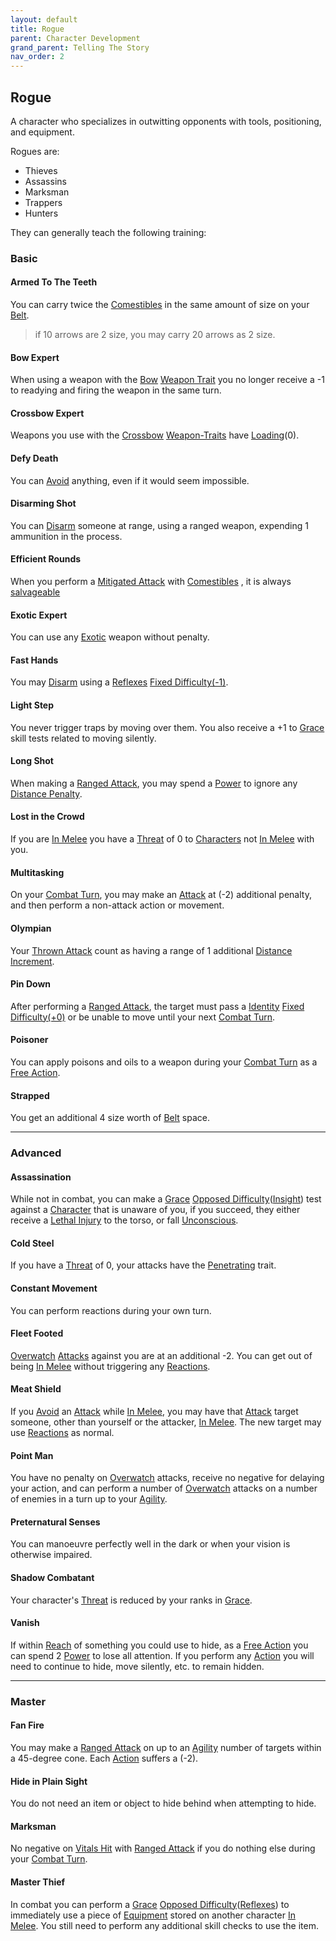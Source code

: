 ```yaml
---
layout: default
title: Rogue
parent: Character Development
grand_parent: Telling The Story
nav_order: 2
---
```

## Rogue
A character who specializes in outwitting opponents with tools, positioning, and equipment.

Rogues are: 
* Thieves
* Assassins
* Marksman
* Trappers
* Hunters

They can generally teach the following training:

### Basic

#### Armed To The Teeth
You can carry twice the [Comestibles](Comestibles) in the same amount of size on your [Belt](Storage#Belt). 

> if 10 arrows are 2 size, you may carry 20 arrows as 2 size.

#### Bow Expert
When using a weapon with the [Bow](Weapon-Traits#Bow) [Weapon Trait](Weapons#[Weapon-Traits](Weapon-Traits)) you no longer receive a -1 to readying and firing the weapon in the same turn.
#### Crossbow Expert
Weapons you use with the [Crossbow](Weapon-Traits#Crossbow) [Weapon-Traits](Weapon-Traits) have [Loading](Terminology#Loading)(0).  

#### Defy Death
You can [Avoid](Reacting-To-Attacks#Avoid) anything, even if it would seem impossible.

#### Disarming Shot
You can [Disarm](Special-Combat-Actions#Disarm) someone at range, using a ranged weapon, expending 1 ammunition in the process.
#### Efficient Rounds
When you perform a [Mitigated Attack](Terminology#Mitigated%20Attack) with [Comestibles](Comestibles) , it is always [salvageable](Comestibles#Salvaging)
#### Exotic Expert
You can use any [Exotic](Weapons#Exotic) weapon without penalty.   
#### Fast Hands
You may [Disarm](Special-Combat-Actions#Disarm) using a [Reflexes](Agility#Reflexes) [Fixed Difficulty(-1)](Skills#Fixed%20Difficulty).

#### Light Step
You never trigger traps by moving over them. You also receive a +1 to [Grace](Agility#Grace) skill tests related to moving silently.

#### Long Shot
When making a [Ranged Attack](Terminology#Ranged%20Attack), you may spend a [Power](Stats#Max%20Power) to ignore any [Distance Penalty](Attack-Bonuses#Distance%20Penalty).

#### Lost in the Crowd
If you are [In Melee](Terminology#In%20Melee) you have a [Threat](Stats#Threat) of 0 to [Characters](Terminology#Character) not [In Melee](Terminology#In%20Melee) with you.

#### Multitasking
On your [Combat Turn](Terminology#Combat%20Turn), you may make an [Attack](Terminology#Attack) at (-2) additional penalty, and then perform a non-attack action or movement.

#### Olympian
Your [Thrown Attack](Terminology#Thrown%20Attack) count as having a range of 1 additional [Distance Increment](Movement#Distance%20Increments). 

#### Pin Down
After performing a [Ranged Attack](Terminology#Ranged%20Attack), the target must pass a [Identity](Spirit#Identity) [Fixed Difficulty(+0)](Skills#Fixed%20Difficulty) or be unable to move until your next [Combat Turn](Terminology#Combat%20Turn).

#### Poisoner
You can apply poisons and oils to a weapon during your [Combat Turn](Terminology#Combat%20Turn) as a [Free Action](Terminology#Free%20Action).

#### Strapped
You get an additional 4 size worth of [Belt](Storage#Belt) space.


---

### Advanced

#### Assassination
While not in combat, you can make a [Grace](Agility#Grace) [Opposed Difficulty](Skills#Opposed%20Difficulty)([Insight](Intelligence#Insight)) test against a [Character](Terminology#Character) that is unaware of you, if you succeed, they either receive a [Lethal Injury](Injury#Lethal%20Injury) to the torso, or fall [Unconscious](Effects#Unconscious).

#### Cold Steel
If you have a [Threat](Stats#Threat) of 0, your attacks have the [Penetrating](Weapon-Traits#Penetrating) trait.

#### Constant Movement
You can perform reactions during your own turn.
#### Fleet Footed
[Overwatch](Special-Combat-Actions#Overwatch) [Attacks](Terminology#Attack) against you are at an additional -2. You can get out of being [In Melee](Terminology#In%20Melee) without triggering any [Reactions](Terminology#Reaction).

#### Meat Shield
If you [Avoid](Reacting-To-Attacks#Avoid) an [Attack](Terminology#Attack) while [In Melee](Terminology#In%20Melee), you may have that [Attack](Terminology#Attack) target someone, other than yourself or the attacker, [In Melee](Terminology#In%20Melee). The new target may use [Reactions](Terminology#Reaction) as normal.

#### Point Man
You have no penalty on [Overwatch](Special-Combat-Actions#Overwatch) attacks, receive no negative for delaying your action, and can perform a number of [Overwatch](Special-Combat-Actions#Overwatch) attacks on a number of enemies in a turn up to your [Agility](Agility).

#### Preternatural Senses
You can manoeuvre perfectly well in the dark or when your vision is otherwise impaired.

#### Shadow Combatant
Your character's [Threat](Stats#Threat) is reduced by your ranks in [Grace](Agility#Grace).

#### Vanish
If within [Reach](Movement#Reach) of something you could use to hide, as a [Free Action](Terminology#Free%20Action) you can spend 2 [Power](Stats#Max%20Power) to lose all attention. If you perform any [Action](Terminology#Action) you will need to continue to hide, move silently, etc. to remain hidden.


---

### Master

#### Fan Fire
You may make a [Ranged Attack](Terminology#Ranged%20Attack) on up to an [Agility](Agility) number of targets within a 45-degree cone. Each [Action](Terminology#Action) suffers a (-2).
#### Hide in Plain Sight
You do not need an item or object to hide behind when attempting to hide.

#### Marksman
No negative on [Vitals Hit](Attacks#Vitals%20Hit) with [Ranged Attack](Terminology#Ranged%20Attack) if you do nothing else during your [Combat Turn](Terminology#Combat%20Turn).

#### Master Thief
In combat you can perform a [Grace](Agility#Grace) [Opposed Difficulty](Skills#Opposed%20Difficulty)([Reflexes](Agility#Reflexes)) to immediately use a piece of [Equipment](Equipment) stored on another character [In Melee](Terminology#In%20Melee). You still need to perform any additional skill checks to use the item.


